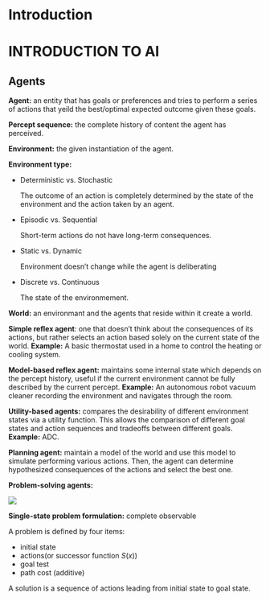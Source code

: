 # Introduction

# INTRODUCTION TO AI

## Agents

**Agent:** an entity that has goals or preferences and tries to perform a series of actions that yeild the best/optimal expected outcome given these goals.

**Percept sequence:** the complete history of content the agent has perceived.

**Environment:** the given instantiation of the agent.

**Environment type:**

- Deterministic vs. Stochastic

  The outcome of an action is completely determined by the state of the environment and the action taken by an agent.

- Episodic vs. Sequential

  Short-term actions do not have long-term consequences.

- Static vs. Dynamic

  Environment doesn’t change while the agent is deliberating

- Discrete vs. Continuous

  The state of the environmement.

**World:** an environmant and the agents that reside within it create a world.

**Simple reflex agent**: one that doesn’t think about the consequences of its actions, but rather selects an action based solely on the current state of the world. **Example:** A basic thermostat used in a home to control the heating or cooling system.

**Model-based reflex agent:** maintains some internal state which depends on the percept history, useful if the current environment cannot be fully described by the current percept. **Example:** An autonomous robot vacuum cleaner recording the environment and navigates through the room.

**Utility-based agents:** compares the desirability of different environment states via a utility function. This allows the comparison of different goal states and action sequences and tradeoffs between different goals. **Example:** ADC.

**Planning agent:** maintain a model of the world and use this model to simulate performing various actions. Then, the agent can determine hypothesized consequences of the actions and select the best one.

**Problem-solving agents:**

![](https://p.ipic.vip/6ss42r.png)

**Single-state problem formulation:** complete observable

A problem is defined by four items:

- initial state
- actions(or successor function $S(x)$)
- goal test
- path cost (additive)

A solution is a sequence of actions leading from initial state to goal state.
